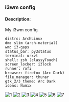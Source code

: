 ### i3wm config

#### Description:
My i3wm config

```
distro: ArchLinux
dm: slim (arch-material)
wm: i3-gaps
status_bar: py3status
terminal: urxvt
shell: zsh (classyTouch)
screen_locker: i3lock
runner: rofi
browser: firefox (Arc Dark)
file_manager: thunar
gtk_2/3_theme: Arc Dark
icons: Numix
```

![1](https://raw.githubusercontent.com/eduard-romanyuk/i3wm_dotfiles/master/thumbnails/slim.png)
![2](https://raw.githubusercontent.com/eduard-romanyuk/i3wm_dotfiles/master/thumbnails/term.png)
![3](https://raw.githubusercontent.com/eduard-romanyuk/i3wm_dotfiles/master/thumbnails/browser.png)
![4](https://raw.githubusercontent.com/eduard-romanyuk/i3wm_dotfiles/master/thumbnails/i3lock.png)
![5](https://raw.githubusercontent.com/eduard-romanyuk/i3wm_dotfiles/master/thumbnails/rofi.png)
![6](https://raw.githubusercontent.com/eduard-romanyuk/i3wm_dotfiles/master/thumbnails/thunar.png)
![7](https://raw.githubusercontent.com/eduard-romanyuk/i3wm_dotfiles/master/.config/i3/wall.png)
